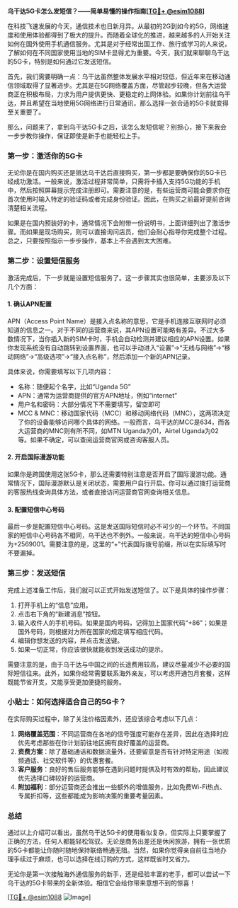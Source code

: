 **乌干达5G卡怎么发短信？——简单易懂的操作指南[[TG💪+ @esim1088](https://t.me/s/esim1088)]**

在科技飞速发展的今天，通信技术也日新月异。从最初的2G到如今的5G，网络速度和使用体验都得到了极大的提升。而随着全球化的推进，越来越多的人开始关注如何在国外使用手机通信服务。尤其是对于经常出国工作、旅行或学习的人来说，了解如何在不同国家使用当地的SIM卡显得尤为重要。今天，我们就来聊聊乌干达的5G卡，特别是如何通过它发送短信。

首先，我们需要明确一点：乌干达虽然整体发展水平相对较低，但近年来在移动通信领域取得了显著进步。尤其是在5G网络覆盖方面，尽管起步较晚，但各大运营商正在积极布局，力求为用户提供更快、更稳定的上网体验。如果你计划前往乌干达，并且希望在当地使用5G网络进行日常通讯，那么选择一张合适的5G卡就变得至关重要了。

那么，问题来了，拿到乌干达5G卡之后，该怎么发短信呢？别担心，接下来我会一步步教你操作，保证即使是新手也能轻松上手。

### 第一步：激活你的5G卡

无论你是在国内购买还是抵达乌干达后直接购买，第一步都是要确保你的5G卡已经成功激活。一般来说，激活过程非常简单，只需将卡插入支持5G功能的手机中，然后按照屏幕提示完成注册即可。需要注意的是，有些运营商可能会要求你在首次使用时输入特定的验证码或者完成身份验证。因此，在购买之前最好提前咨询清楚相关流程。

如果是在国内预装好的卡，通常情况下会附带一份说明书，上面详细列出了激活步骤。而如果是现场购买，则可以直接询问店员，他们会耐心指导你完成整个过程。总之，只要按照指示一步步操作，基本上不会遇到太大困难。

### 第二步：设置短信服务

激活完成后，下一步就是设置短信服务了。这一步骤其实也很简单，主要涉及以下几个方面：

#### 1. 确认APN配置
APN（Access Point Name）是接入点名称的意思，它是手机连接互联网时必须知道的信息之一。对于不同的运营商来说，其APN设置可能略有差异。不过大多数情况下，当你插入新的SIM卡时，手机会自动检测并建议相应的APN设置。如果你发现系统没有自动跳转到设置界面，也可以手动进入“设置”->“无线与网络”->“移动网络”->“高级选项”->“接入点名称”，然后添加一个新的APN记录。

具体来说，你需要填写以下几项内容：
- 名称：随便起个名字，比如“Uganda 5G”
- APN：通常为运营商提供的官方APN地址，例如“internet”
- 用户名和密码：大部分情况下不需要填写，留空即可
- MCC & MNC：移动国家代码（MCC）和移动网络代码（MNC），这两项决定了你的设备能够访问哪个具体的网络。一般而言，乌干达的MCC是634，而各大运营商的MNC则有所不同，如MTN Uganda为01，Airtel Uganda为02等。如果不确定，可以查阅运营商官网或咨询客服人员。

#### 2. 开启国际漫游功能
如果你是跨国使用这张5G卡，那么还需要特别注意是否开启了国际漫游功能。通常情况下，国际漫游默认是关闭状态，需要用户自行开启。你可以通过拨打运营商的客服热线查询具体方法，或者直接访问运营商官网查询相关信息。

#### 3. 配置短信中心号码
最后一步是配置短信中心号码。这是发送国际短信时必不可少的一个环节。不同国家的短信中心号码各不相同，乌干达也不例外。一般来说，乌干达的短信中心号码为+2569001。需要注意的是，这里的“+”代表国际拨号前缀，所以在实际填写时不要漏掉。

### 第三步：发送短信

完成上述准备工作后，我们就可以正式开始发送短信了。以下是具体的操作步骤：

1. 打开手机上的“信息”应用。
2. 点击右下角的“新建消息”按钮。
3. 输入收件人的手机号码。如果是国内号码，记得加上国家代码“+86”；如果是国外号码，则根据对方所在国家的规定填写相应代码。
4. 编辑你想发送的内容，并点击发送键。
5. 如果一切正常，你应该很快就能收到发送成功的提示。

需要注意的是，由于乌干达与中国之间的长途费用较高，建议尽量减少不必要的国际短信往来。此外，如果你经常需要联系海外亲友，可以考虑开通包月套餐，这样既能节省开支，又能享受更加便捷的服务。

### 小贴士：如何选择适合自己的5G卡？

在实际购买过程中，除了关注价格因素外，还应该综合考虑以下几点：

1. **网络覆盖范围**：不同运营商在各地的信号强度可能存在差异，因此在选择时应优先考虑那些在你计划前往地区拥有良好覆盖的运营商。
2. **资费方案**：除了基础通话和数据流量外，还要留意是否有针对特定用途（如视频通话、社交软件等）的优惠套餐。
3. **客户服务**：良好的售后服务能够在遇到问题时提供及时有效的帮助，因此建议优先选择口碑较好的运营商。
4. **附加福利**：部分运营商还会推出一些额外的增值服务，比如免费Wi-Fi热点、专属折扣等，这些都能成为影响决策的重要考量因素。

### 总结

通过以上介绍可以看出，虽然乌干达5G卡的使用看似复杂，但实际上只要掌握了正确的方法，任何人都能轻松驾驭。无论是商务出差还是休闲旅游，拥有一张优质的5G卡都能让你随时随地保持联络畅通无阻。当然，如果你觉得亲自前往当地办理手续过于麻烦，也可以选择在线订购的方式，这样既省时又省力。

无论你是第一次接触海外通信服务的新手，还是经验丰富的老手，都可以尝试一下乌干达的5G卡带来的全新体验。相信它会给你带来意想不到的惊喜！

[[TG💪+ @esim1088](https://t.me/s/esim1088) ![Image](https://i.postimg.cc/4NQfJmqS/Snipaste-2025-05-13-00-14-12.png)]